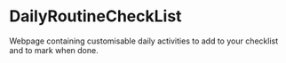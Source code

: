# DailyRoutineCheckList
Webpage containing customisable daily activities to add to your checklist and to mark when done.
